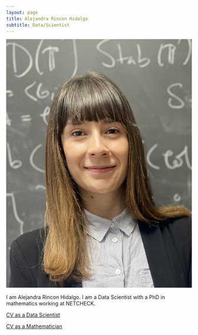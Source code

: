 ```yaml
---
layout: page
title: Alejandra Rincon Hidalgo
subtitle: Data/Scientist 
---
```


![Alejandra Rincon Hidalgo](assets/img/IMG_4608.jpeg)

I am Alejandra Rincon Hidalgo. I am a Data Scientist with a PhD in mathematics working at NETCHECK.

[CV as a Data Scientist](assets/img/arinconh_DS.pdf)

[CV as a Mathematician](assets/img/arinconh_CV.pdf)
